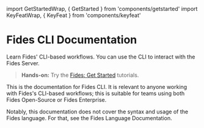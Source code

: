 import GetStartedWrap, { GetStarted } from 'components/getstarted'
import KeyFeatWrap, { KeyFeat } from 'components/keyfeat'

# Fides CLI Documentation

Learn Fides' CLI-based workflows. You can use the CLI to interact with the Fides Server.

> **Hands-on:** Try the [Fides: Get Started](#LINK) tutorials.

This is the documentation for Fides CLI. It is relevant to anyone working with Fides's CLI-based workflows; this is suitable for teams using both Fides Open-Source or Fides Enterprise.

Notably, this documentation does not cover the syntax and usage of the Fides language. For that, see the Fides Language Documentation.